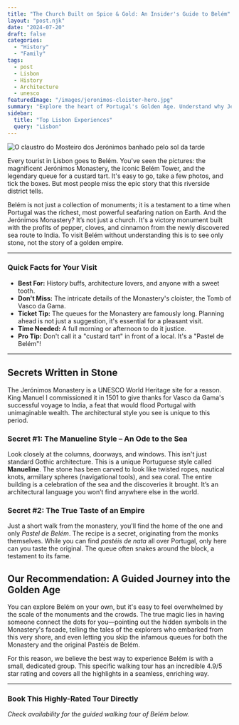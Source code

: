 ```yaml
---
title: "The Church Built on Spice & Gold: An Insider's Guide to Belém"
layout: "post.njk"
date: "2024-07-20"
draft: false
categories:
  - "History"
  - "Family"
tags:
  - post
  - Lisbon
  - History
  - Architecture
  - unesco
featuredImage: "/images/jeronimos-cloister-hero.jpg"
summary: "Explore the heart of Portugal's Golden Age. Understand why Jerónimos Monastery was built with the profits of spices and how this riverside district tells a story of global discovery."
sidebar:
  title: "Top Lisbon Experiences"
  query: "Lisbon"
---
```

![O claustro do Mosteiro dos Jerónimos banhado pelo sol da tarde](/images/jeronimos-cloister-hero.jpg)

Every tourist in Lisbon goes to Belém. You've seen the pictures: the magnificent Jerónimos Monastery, the iconic Belém Tower, and the legendary queue for a custard tart. It's easy to go, take a few photos, and tick the boxes. But most people miss the epic story that this riverside district tells.

Belém is not just a collection of monuments; it is a testament to a time when Portugal was the richest, most powerful seafaring nation on Earth. And the Jerónimos Monastery? It’s not just a church. It's a victory monument built with the profits of pepper, cloves, and cinnamon from the newly discovered sea route to India. To visit Belém without understanding this is to see only stone, not the story of a golden empire.

---
### **Quick Facts for Your Visit**

*   **Best For:** History buffs, architecture lovers, and anyone with a sweet tooth.
*   **Don't Miss:** The intricate details of the Monastery's cloister, the Tomb of Vasco da Gama.
*   **Ticket Tip:** The queues for the Monastery are famously long. Planning ahead is not just a suggestion, it's essential for a pleasant visit.
*   **Time Needed:** A full morning or afternoon to do it justice.
*   **Pro Tip:** Don't call it a "custard tart" in front of a local. It's a "Pastel de Belém"!
---

## Secrets Written in Stone

The Jerónimos Monastery is a UNESCO World Heritage site for a reason. King Manuel I commissioned it in 1501 to give thanks for Vasco da Gama's successful voyage to India, a feat that would flood Portugal with unimaginable wealth. The architectural style you see is unique to this period.

### Secret #1: The Manueline Style – An Ode to the Sea

Look closely at the columns, doorways, and windows. This isn't just standard Gothic architecture. This is a unique Portuguese style called **Manueline**. The stone has been carved to look like twisted ropes, nautical knots, armillary spheres (navigational tools), and sea coral. The entire building is a celebration of the sea and the discoveries it brought. It’s an architectural language you won’t find anywhere else in the world.

### Secret #2: The True Taste of an Empire

Just a short walk from the monastery, you'll find the home of the one and only *Pastel de Belém*. The recipe is a secret, originating from the monks themselves. While you can find *pastéis de nata* all over Portugal, only here can you taste the original. The queue often snakes around the block, a testament to its fame.

## Our Recommendation: A Guided Journey into the Golden Age

You can explore Belém on your own, but it's easy to feel overwhelmed by the scale of the monuments and the crowds. The true magic lies in having someone connect the dots for you—pointing out the hidden symbols in the Monastery's facade, telling the tales of the explorers who embarked from this very shore, and even letting you skip the infamous queues for both the Monastery and the original Pastéis de Belém.

For this reason, we believe the best way to experience Belém is with a small, dedicated group. This specific walking tour has an incredible 4.9/5 star rating and covers all the highlights in a seamless, enriching way.

---
### **Book This Highly-Rated Tour Directly**
*Check availability for the guided walking tour of Belém below.*

<div data-gyg-href="https://widget.getyourguide.com/default/availability.frame" data-gyg-tour-id="915072" data-gyg-locale-code="en-US" data-gyg-currency="EUR" data-gyg-widget="availability" data-gyg-variant="horizontal" data-gyg-partner-id="PMW7G72"></div>